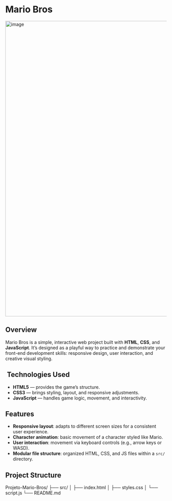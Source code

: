 # Mario Bros 

<img width="1910" height="922" alt="image" src="https://github.com/user-attachments/assets/85efb687-3e5f-46f0-a44c-c0fe720bbad5" />

## Overview
Mario Bros  is a simple, interactive web project built with **HTML**, **CSS**, and **JavaScript**. It’s designed as a playful way to practice and demonstrate your front-end development skills: responsive design, user interaction, and creative visual styling.

## ​ Technologies Used
- **HTML5** — provides the game’s structure.
- **CSS3** — brings styling, layout, and responsive adjustments.
- **JavaScript** — handles game logic, movement, and interactivity.

## Features
- **Responsive layout**: adapts to different screen sizes for a consistent user experience.
- **Character animation**: basic movement of a character styled like Mario.
- **User interaction**: movement via keyboard controls (e.g., arrow keys or WASD).
- **Modular file structure**: organized HTML, CSS, and JS files within a `src/` directory.

## Project Structure
Projeto-Mario-Bros/
├── src/
│ ├── index.html
│ ├── styles.css
│ └── script.js
└── README.md
